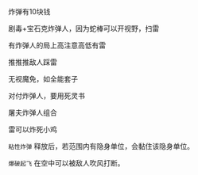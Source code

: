 炸弹有10块钱

剧毒+宝石克炸弹人，因为蛇棒可以开视野，扫雷

有炸弹人的局上高注意高低有雷

推推推敌人踩雷

无视魔免，如全能套子

对付炸弹人，要用死灵书

屠夫炸弹人组合

雷可以炸死小鸡

`粘性炸弹` 释放后，若范围内有隐身单位，会黏住该隐身单位。

`爆破起飞` 在空中可以被敌人吹风打断。